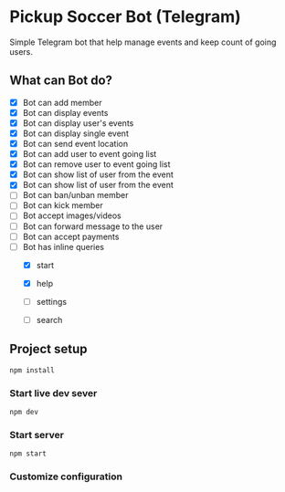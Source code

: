 # Pickup Soccer Bot (Telegram)

Simple Telegram bot that help manage events and keep count of going users.

## What can Bot do?

* [x] Bot can add member
* [x] Bot can display events
* [x] Bot can display user's events
* [x] Bot can display single event
* [x] Bot can send event location
* [x] Bot can add user to event going list
* [x] Bot can remove user to event going list
* [x] Bot can show list of user from the event
* [x] Bot can show list of user from the event
* [ ] Bot can ban/unban member
* [ ] Bot can kick member
* [ ] Bot accept images/videos
* [ ] Bot can forward message to the user
* [ ] Bot can accept payments
* [ ] Bot has inline queries
    * [x] start
    * [x] help
    * [ ] settings
    * [ ] search
   



## Project setup
```
npm install
```

### Start live  dev sever
```
npm dev
```

### Start server
```
npm start
```


### Customize configuration

